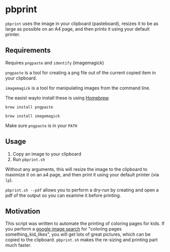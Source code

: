 # pbprint
`pbprint` uses the image in your clipboard (pasteboard), resizes it to be as large as possible on an A4 page, and then prints it using your default printer.

## Requirements

Requires `pngpaste` and `identify` (imagemagick)

`pngpaste` is a tool for creating a png file out of the current copied item in your clipboard. 

`imagemagick` is a tool for manipulating images from the command line. 

The easist wayto install these is using [Homebrew](https://brew.sh/).

`brew install pngpaste`

`brew install imagemagick`

Make sure `pngpaste` is in your `PATH`

## Usage

1. Copy an image to your clipboard
2. Run `pbprint.sh`

Without any arguments, this will resize the image to the clipboard to maximize it on an a4 page, and then print it using your default printer (via `lp`).

`pbprint.sh --pdf` allows you to perform a dry-run by creating and open a pdf of the output so you can examine it before printing.

## Motivation

This script was written to automate the printing of coloring pages for kids. If you perform a [google image search](https://www.google.com/search?tbm=isch&q=coloring+pages+butterfly) for "coloring pages something_kid_likes", you will get lots of great pictures, which can be copied to the clipboard. `pbprint.sh` makes the re-sizing and printing part much faster.


